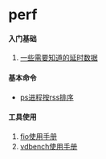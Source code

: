 # perf

#### 入门基础
1. [一些需要知道的延时数据](2021/latency_numbers.md)

#### 基本命令
- [ps进程按rss排序](2021/ps_rss_sort.md)

#### 工具使用
1. [fio使用手册](2021/fio_manual.md)
2. [vdbench使用手册](2021/vdbench_manual.md)
